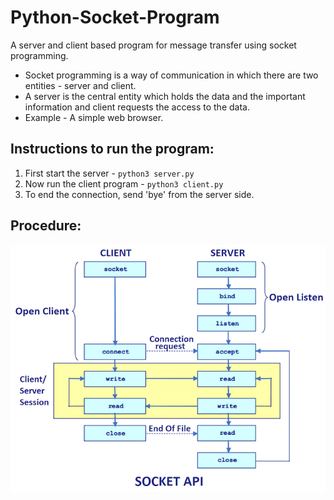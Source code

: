 # Python-Socket-Program
A server and client based program for message transfer using socket programming.
- Socket programming is a way of communication in which there are two entities - server and client.
- A server is the central entity which holds the data and the important information and client requests the access to the data.
- Example - A simple web browser.

## Instructions to run the program:

1) First start the server - `python3 server.py`
2) Now run the client program - `python3 client.py`
3) To end the connection, send 'bye' from the server side.

## Procedure:

![Procedure](cs-communication.png)
